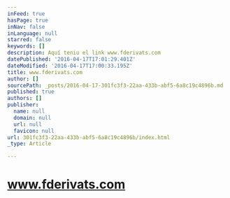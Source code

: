 ```yaml
---
inFeed: true
hasPage: true
inNav: false
inLanguage: null
starred: false
keywords: []
description: Aquí teniu el link www.fderivats.com
datePublished: '2016-04-17T17:01:29.401Z'
dateModified: '2016-04-17T17:00:33.195Z'
title: www.fderivats.com
author: []
sourcePath: _posts/2016-04-17-301fc3f3-22aa-433b-abf5-6a8c19c4896b.md
published: true
authors: []
publisher:
  name: null
  domain: null
  url: null
  favicon: null
url: 301fc3f3-22aa-433b-abf5-6a8c19c4896b/index.html
_type: Article

---
```

# www.fderivats.com
